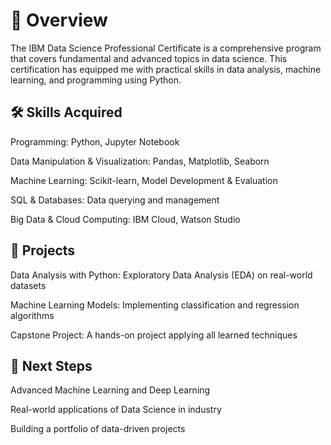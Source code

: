 # 📌 Overview

The IBM Data Science Professional Certificate is a comprehensive program that covers fundamental and advanced topics in data science. This certification has equipped me with practical skills in data analysis, machine learning, and programming using Python.

## 🛠️ Skills Acquired

Programming: Python, Jupyter Notebook

Data Manipulation & Visualization: Pandas, Matplotlib, Seaborn

Machine Learning: Scikit-learn, Model Development & Evaluation

SQL & Databases: Data querying and management

Big Data & Cloud Computing: IBM Cloud, Watson Studio

## 📂 Projects

Data Analysis with Python: Exploratory Data Analysis (EDA) on real-world datasets

Machine Learning Models: Implementing classification and regression algorithms

Capstone Project: A hands-on project applying all learned techniques

## 🚀 Next Steps

Advanced Machine Learning and Deep Learning

Real-world applications of Data Science in industry

Building a portfolio of data-driven projects
